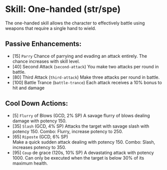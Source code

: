 # Skill: One-handed (str/spe)
The one-handed skill allows the character to effectively battle using weapons
that require a single hand to wield.

## Passive Enhancements:

- [15] `Parry`
  Chance of parrying and evading an attack entirely. The chance increases with
  skill level.
- [40] Second Attack (`second-attack`)
  You make two attacks per round in battle.
- [80] Third Attack (`third-attack`)
  Make three attacks per round in battle.
- [100] Battle Trance (`battle-trance`)
  Each attack receives a 10% bonus to hit and damage

## Cool Down Actions:

- [5] `Flurry` of Blows (GCD, 2% SP)
  A savage flurry of blows dealing damage with potency 150.
- [35] `Slash` (GCD, 4% SP)
  Attacks the target with savage slash with potency 150. Combo: Flurry, increase
  potency to 250.
- [65] `Riposte` (GCD, 6% SP)     
  Make a quick sudden attack dealing with potency 150. Combo: Slash, increases
  potency to 350.
- [95] `Coup` de grace (120s, 10% SP)
  A devastating attack with potency 1000. Can only be executed when the target
  is below 30% of its maximum health.
